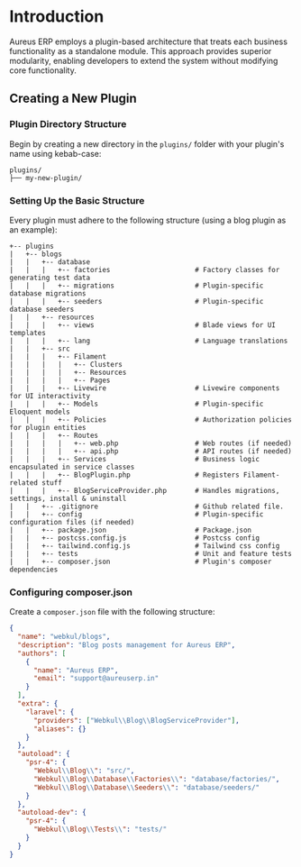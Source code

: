 # Introduction

Aureus ERP employs a plugin-based architecture that treats each business functionality as a standalone module. This approach provides superior modularity, enabling developers to extend the system without modifying core functionality.

## Creating a New Plugin

### Plugin Directory Structure

Begin by creating a new directory in the `plugins/` folder with your plugin's name using kebab-case:

```
plugins/
├── my-new-plugin/
```

### Setting Up the Basic Structure

Every plugin must adhere to the following structure (using a blog plugin as an example):

```
+-- plugins
|   +-- blogs
|   |   +-- database
|   |   |   +-- factories                     # Factory classes for generating test data
|   |   |   +-- migrations                    # Plugin-specific database migrations
|   |   |   +-- seeders                       # Plugin-specific database seeders
|   |   +-- resources
|   |   |   +-- views                         # Blade views for UI templates
|   |   |   +-- lang                          # Language translations
|   |   +-- src
|   |   |   +-- Filament
|   |   |   |   +-- Clusters
|   |   |   |   +-- Resources
|   |   |   |   +-- Pages
|   |   |   +-- Livewire                      # Livewire components for UI interactivity
|   |   |   +-- Models                        # Plugin-specific Eloquent models
|   |   |   +-- Policies                      # Authorization policies for plugin entities
|   |   |   +-- Routes
|   |   |   |   +-- web.php                   # Web routes (if needed)
|   |   |   |   +-- api.php                   # API routes (if needed)
|   |   |   +-- Services                      # Business logic encapsulated in service classes
|   |   |   +-- BlogPlugin.php                # Registers Filament-related stuff
|   |   |   +-- BlogServiceProvider.php       # Handles migrations, settings, install & uninstall
|   |   +-- .gitignore                        # Github related file.
|   |   +-- config                            # Plugin-specific configuration files (if needed)
|   |   +-- package.json                      # Package.json
|   |   +-- postcss.config.js                 # Postcss config
|   |   +-- tailwind.config.js                # Tailwind css config
|   |   +-- tests                             # Unit and feature tests
|   |   +-- composer.json                     # Plugin's composer dependencies
```

### Configuring composer.json

Create a `composer.json` file with the following structure:

```json
{
  "name": "webkul/blogs",
  "description": "Blog posts management for Aureus ERP",
  "authors": [
    {
      "name": "Aureus ERP",
      "email": "support@aureuserp.in"
    }
  ],
  "extra": {
    "laravel": {
      "providers": ["Webkul\\Blog\\BlogServiceProvider"],
      "aliases": {}
    }
  },
  "autoload": {
    "psr-4": {
      "Webkul\\Blog\\": "src/",
      "Webkul\\Blog\\Database\\Factories\\": "database/factories/",
      "Webkul\\Blog\\Database\\Seeders\\": "database/seeders/"
    }
  },
  "autoload-dev": {
    "psr-4": {
      "Webkul\\Blog\\Tests\\": "tests/"
    }
  }
}
```

